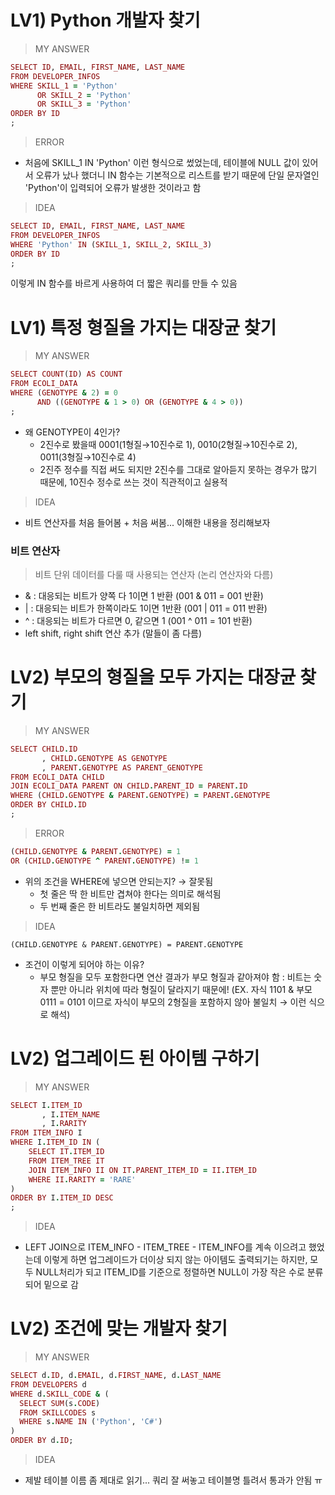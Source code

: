 # LV1) Python 개발자 찾기
> MY ANSWER
```ruby
SELECT ID, EMAIL, FIRST_NAME, LAST_NAME
FROM DEVELOPER_INFOS
WHERE SKILL_1 = 'Python'
      OR SKILL_2 = 'Python'
      OR SKILL_3 = 'Python'
ORDER BY ID
;
```
> ERROR
* 처음에 SKILL_1 IN 'Python' 이런 형식으로 썼었는데, 테이블에 NULL 값이 있어서 오류가 났나 했더니 IN 함수는 기본적으로 리스트를 받기 때문에 단일 문자열인 'Python'이 입력되어 오류가 발생한 것이라고 함
> IDEA
```ruby
SELECT ID, EMAIL, FIRST_NAME, LAST_NAME
FROM DEVELOPER_INFOS
WHERE 'Python' IN (SKILL_1, SKILL_2, SKILL_3)
ORDER BY ID
;
```
이렇게 IN 함수를 바르게 사용하여 더 짧은 쿼리를 만들 수 있음

# LV1) 특정 형질을 가지는 대장균 찾기
> MY ANSWER
```ruby
SELECT COUNT(ID) AS COUNT
FROM ECOLI_DATA
WHERE (GENOTYPE & 2) = 0
      AND ((GENOTYPE & 1 > 0) OR (GENOTYPE & 4 > 0))
;
```
* 왜 GENOTYPE이 4인가?
  * 2진수로 봤을때 0001(1형질→10진수로 1), 0010(2형질→10진수로 2), 0011(3형질→10진수로 4)
  * 2진주 정수를 직접 써도 되지만 2진수를 그대로 알아듣지 못하는 경우가 많기 때문에, 10진수 정수로 쓰는 것이 직관적이고 실용적
> IDEA
* 비트 연산자를 처음 들어봄 + 처음 써봄... 이해한 내용을 정리해보자
### 비트 연산자
> 비트 단위 데이터를 다룰 때 사용되는 연산자 (논리 연산자와 다름)
* & : 대응되는 비트가 양쪽 다 1이면 1 반환 (001 & 011 = 001 반환)
* | : 대응되는 비트가 한쪽이라도 1이면 1반환 (001 | 011 = 011 반환)
* ^ : 대응되는 비트가 다르면 0, 같으면 1 (001 ^ 011 = 101 반환)
* left shift, right shift 연산 추가 (말들이 좀 다름)

# LV2) 부모의 형질을 모두 가지는 대장균 찾기
> MY ANSWER
```ruby
SELECT CHILD.ID
       , CHILD.GENOTYPE AS GENOTYPE
       , PARENT.GENOTYPE AS PARENT_GENOTYPE
FROM ECOLI_DATA CHILD
JOIN ECOLI_DATA PARENT ON CHILD.PARENT_ID = PARENT.ID
WHERE (CHILD.GENOTYPE & PARENT.GENOTYPE) = PARENT.GENOTYPE
ORDER BY CHILD.ID
;
```
> ERROR
```ruby
(CHILD.GENOTYPE & PARENT.GENOTYPE) = 1
OR (CHILD.GENOTYPE ^ PARENT.GENOTYPE) != 1
```
* 위의 조건을 WHERE에 넣으면 안되는지? → 잘못됨
  * 첫 줄은 딱 한 비트만 겹쳐야 한다는 의미로 해석됨
  * 두 번째 줄은 한 비트라도 불일치하면 제외됨 
> IDEA
```
(CHILD.GENOTYPE & PARENT.GENOTYPE) = PARENT.GENOTYPE
```
* 조건이 이렇게 되어야 하는 이유?
  * 부모 형질을 모두 포함한다면 연산 결과가 부모 형질과 같아져야 함 : 비트는 숫자 뿐만 아니라 위치에 따라 형질이 달라지기 때문에! (EX. 자식 1101 & 부모 0111 = 0101 이므로 자식이 부모의 2형질을 포함하지 않아 불일치 → 이런 식으로 해석)

# LV2) 업그레이드 된 아이템 구하기
> MY ANSWER
```ruby
SELECT I.ITEM_ID
       , I.ITEM_NAME
       , I.RARITY
FROM ITEM_INFO I
WHERE I.ITEM_ID IN (
    SELECT IT.ITEM_ID
    FROM ITEM_TREE IT
    JOIN ITEM_INFO II ON IT.PARENT_ITEM_ID = II.ITEM_ID
    WHERE II.RARITY = 'RARE'
)
ORDER BY I.ITEM_ID DESC
;
```
> IDEA
* LEFT JOIN으로 ITEM_INFO - ITEM_TREE - ITEM_INFO를 계속 이으려고 했었는데 이렇게 하면 업그레이드가 더이상 되지 않는 아이템도 출력되기는 하지만, 모두 NULL처리가 되고 ITEM_ID를 기준으로 정렬하면 NULL이 가장 작은 수로 분류되어 밑으로 감

# LV2) 조건에 맞는 개발자 찾기
> MY ANSWER
```ruby
SELECT d.ID, d.EMAIL, d.FIRST_NAME, d.LAST_NAME
FROM DEVELOPERS d
WHERE d.SKILL_CODE & (
  SELECT SUM(s.CODE)
  FROM SKILLCODES s
  WHERE s.NAME IN ('Python', 'C#')
)
ORDER BY d.ID;
```
> IDEA
* 제발 테이블 이름 좀 제대로 읽기... 쿼리 잘 써놓고 테이블명 틀려서 통과가 안됨 ㅠ
